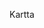 <!DOCTYPE html>
<html lang="en">
<head>
  <meta charset="UTF-8">
  <meta name="viewport" content="width=device-width, initial-scale=1.0">
  <title>Keräyspisteet Kartalla</title>
  <link rel="stylesheet" href="node_modules/leaflet/dist/leaflet.css">
  <style>
    #map {
      height: 400px;
      width: 100%;
    }
  </style>
</head>
<body>
  <div id="map"></div>
  <p>Kartta</p>
</body>
<script src="kierratysinfo.js"></script>
</html>
